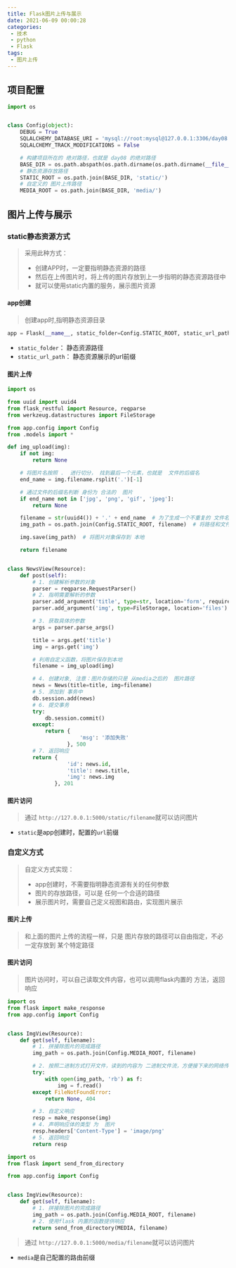 ```yaml
---
title: Flask图片上传与展示
date: 2021-06-09 00:00:28
categories:
 - 技术
 - python
 - Flask
tags:
 - 图片上传
---
```


## 项目配置

```python
import os


class Config(object):
    DEBUG = True
    SQLALCHEMY_DATABASE_URI = 'mysql://root:mysql@127.0.0.1:3306/day08'
    SQLALCHEMY_TRACK_MODIFICATIONS = False

    # 构建项目所在的 绝对路径，也就是 day08 的绝对路径
    BASE_DIR = os.path.abspath(os.path.dirname(os.path.dirname(__file__)))
    # 静态资源存放路径
    STATIC_ROOT = os.path.join(BASE_DIR, 'static/')
    # 自定义的 图片上传路径
    MEDIA_ROOT = os.path.join(BASE_DIR, 'media/')
```

## 图片上传与展示

### static静态资源方式

>   采用此种方式：
>
>   -   创建APP时，一定要指明静态资源的路径
>   -   然后在上传图片时，将上传的图片存放到上一步指明的静态资源路径中
>   -   就可以使用static内置的服务，展示图片资源

#### app创建

>   创建app时,指明静态资源目录

```python
app = Flask(__name__, static_folder=Config.STATIC_ROOT, static_url_path='/static')
```

-   `static_folder`： 静态资源路径
-   `static_url_path`： 静态资源展示的url前缀

#### 图片上传

```python
import os

from uuid import uuid4
from flask_restful import Resource, reqparse
from werkzeug.datastructures import FileStorage

from app.config import Config
from .models import *

def img_upload(img):
    if not img:
        return None

    # 将图片名按照 .  进行切分， 找到最后一个元素，也就是  文件的后缀名
    end_name = img.filename.rsplit('.')[-1]

    # 通过文件的后缀名判断 身份为 合法的  图片
    if end_name not in ['jpg', 'png', 'gif', 'jpeg']:
        return None

    filename = str(uuid4()) + '.' + end_name  # 为了生成一个不重复的 文件名
    img_path = os.path.join(Config.STATIC_ROOT, filename)  # 将路径和文件名拼接在一起，方便保存文件

    img.save(img_path)  # 将图片对象保存到 本地

    return filename


class NewsView(Resource):
    def post(self):
        # 1. 创建解析参数的对象
        parser = reqparse.RequestParser()
        # 2. 指明需要解析的参数
        parser.add_argument('title', type=str, location='form', required=True)
        parser.add_argument('img', type=FileStorage, location='files')

        # 3. 获取具体的参数
        args = parser.parse_args()

        title = args.get('title')
        img = args.get('img')

        # 利用自定义函数，将图片保存到本地
        filename = img_upload(img)

        # 4. 创建对象, 注意：图片存储的只是 从media之后的  图片路径
        news = News(title=title, img=filename)
        # 5. 添加到 事务中
        db.session.add(news)
        # 6. 提交事务
        try:
            db.session.commit()
        except:
            return {
                       'msg': '添加失败'
                   }, 500
        # 7. 返回响应
        return {
                   'id': news.id,
                   'title': news.title,
                   'img': news.img
               }, 201
```

#### 图片访问

>   通过 `http://127.0.0.1:5000/static/filename`就可以访问图片

-   `static`是app创建时，配置的`url`前缀

### 自定义方式

>   自定义方式实现：
>
>   -   app创建时，不需要指明静态资源有关的任何参数
>   -   图片的存放路径，可以是 任何一个合适的路径
>   -   展示图片时，需要自己定义视图和路由，实现图片展示

#### 图片上传

>   和上面的图片上传的流程一样，只是 图片存放的路径可以自由指定，不必一定存放到 某个特定路径

#### 图片访问

>   图片访问时，可以自己读取文件内容，也可以调用flask内置的 方法，返回响应

```python
import os
from flask import make_response
from app.config import Config


class ImgView(Resource):
    def get(self, filename):
        # 1. 拼接除图片的完成路径
        img_path = os.path.join(Config.MEDIA_ROOT, filename)

        # 2. 按照二进制方式打开文件，读到的内容为 二进制文件流，方便接下来的网络传输
        try:
            with open(img_path, 'rb') as f:
                img = f.read()
        except FileNotFoundError:
            return None, 404

        # 3. 自定义响应
        resp = make_response(img)
        # 4. 声明响应体的类型 为  图片
        resp.headers['Content-Type'] = 'image/png'
        # 5. 返回响应
        return resp
```

```python
import os
from flask import send_from_directory

from app.config import Config


class ImgView(Resource):
    def get(self, filename):
        # 1. 拼接除图片的完成路径
        img_path = os.path.join(Config.MEDIA_ROOT, filename)
		# 2. 使用flask 内置的函数提供响应
        return send_from_directory(MEDIA, filename)

```

>   通过 `http://127.0.0.1:5000/media/filename`就可以访问图片

-   `media`是自己配置的路由前缀
